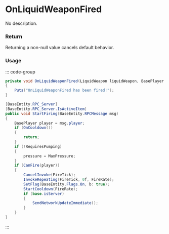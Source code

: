 # OnLiquidWeaponFired
<Badge type="info" text="Weapon"/>[<Badge type="danger" text="Carbon Compatible"/>](https://github.com/CarbonCommunity/Carbon)[<Badge type="warning" text="Oxide Compatible"/>](https://github.com/OxideMod/Oxide.Rust)
No description.
### Return
Returning a non-null value cancels default behavior.

### Usage
::: code-group
```csharp [Example]
private void OnLiquidWeaponFired(LiquidWeapon liquidWeapon, BasePlayer local0)
{
	Puts("OnLiquidWeaponFired has been fired!");
}
```
```csharp [Source — Assembly-CSharp @ LiquidWeapon]
[BaseEntity.RPC_Server]
[BaseEntity.RPC_Server.IsActiveItem]
public void StartFiring(BaseEntity.RPCMessage msg)
{
	BasePlayer player = msg.player;
	if (OnCooldown())
	{
		return;
	}
	if (!RequiresPumping)
	{
		pressure = MaxPressure;
	}
	if (CanFire(player))
	{
		CancelInvoke(FireTick);
		InvokeRepeating(FireTick, 0f, FireRate);
		SetFlag(BaseEntity.Flags.On, b: true);
		StartCooldown(FireRate);
		if (base.isServer)
		{
			SendNetworkUpdateImmediate();
		}
	}
}

```
:::
